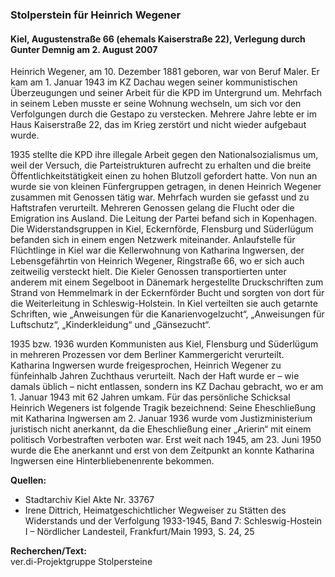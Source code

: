### Stolperstein für Heinrich Wegener
#### Kiel, Augustenstraße 66 (ehemals Kaiserstraße 22), Verlegung durch Gunter Demnig am 2. August 2007

Heinrich Wegener, am 10. Dezember 1881 geboren, war von Beruf Maler. Er kam am 1. Januar 1943 im KZ Dachau wegen seiner kommunistischen Überzeugungen und seiner Arbeit für die KPD im Untergrund um.
Mehrfach in seinem Leben musste er seine Wohnung wechseln, um sich vor den Verfolgungen durch die Gestapo zu verstecken. Mehrere Jahre lebte er im Haus Kaiserstraße 22, das im Krieg zerstört und nicht wieder aufgebaut wurde.

1935 stellte die KPD ihre illegale Arbeit gegen den Nationalsozialismus um, weil der Versuch, die Parteistrukturen aufrecht zu erhalten und die breite Öffentlichkeitstätigkeit einen zu hohen Blutzoll gefordert hatte. Von nun an wurde sie von kleinen Fünfergruppen getragen, in denen Heinrich Wegener zusammen mit Genossen tätig war. Mehrfach wurden sie gefasst und zu Haftstrafen verurteilt. Mehreren Genossen gelang die Flucht oder die Emigration ins Ausland. Die Leitung der Partei befand sich in Kopenhagen. Die Widerstandsgruppen in Kiel, Eckernförde, Flensburg und Süderlügum befanden sich in einem engen Netzwerk miteinander. Anlaufstelle für Flüchtlinge in Kiel war die Kellerwohnung von Katharina Ingwersen, der Lebensgefährtin von Heinrich Wegener, Ringstraße 66, wo er sich auch zeitweilig versteckt hielt. Die Kieler Genossen transportierten unter anderem mit einem Segelboot in Dänemark hergestellte Druckschriften zum Strand von Hemmelmark in der Eckernförder Bucht und sorgten von dort für die Weiterleitung in Schleswig-Holstein. In Kiel verteilten sie auch getarnte Schriften, wie „Anweisungen für die Kanarienvogelzucht“, „Anweisungen für Luftschutz“, „Kinderkleidung“ und „Gänsezucht“.

1935 bzw. 1936 wurden Kommunisten aus Kiel, Flensburg und Süderlügum in mehreren Prozessen vor dem Berliner Kammergericht verurteilt. Katharina Ingwersen wurde freigesprochen, Heinrich Wegener zu fünfeinhalb Jahren Zuchthaus verurteilt. Nach der Haft wurde er – wie damals üblich – nicht entlassen, sondern ins KZ Dachau gebracht, wo er am 1. Januar 1943 mit 62 Jahren umkam. Für das persönliche Schicksal Heinrich Wegeners ist folgende Tragik bezeichnend: Seine Eheschließung mit Katharina Ingwersen am 2. Januar 1936 wurde vom Justizministerium juristisch nicht anerkannt, da die Eheschließung einer „Arierin“ mit einem politisch Vorbestraften verboten war. Erst weit nach 1945, am 23. Juni 1950 wurde die Ehe anerkannt und erst von dem Zeitpunkt an konnte Katharina Ingwersen eine Hinterbliebenenrente bekommen.

**Quellen:**

- Stadtarchiv Kiel Akte Nr. 33767
- Irene Dittrich, Heimatgeschichtlicher Wegweiser zu Stätten des Widerstands und der Verfolgung 1933-1945, Band 7: Schleswig-Hostein I – Nördlicher Landesteil, Frankfurt/Main 1993, S. 24, 25

**Recherchen/Text:**  
ver.di-Projektgruppe Stolpersteine